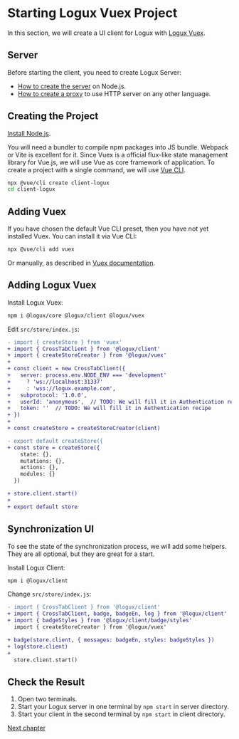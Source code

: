 # Starting Logux Vuex Project

In this section, we will create a UI client for Logux with [Logux Vuex].


[Logux Vuex]: https://github.com/logux/vuex


## Server

Before starting the client, you need to create Logux Server:

* [How to create the server] on Node.js.
* [How to create a proxy] to use HTTP server on any other language.

[How to create the server]: ./node-server.md
[How to create a proxy]: ./proxy-server.md


## Creating the Project

[Install Node.js].

You will need a bundler to compile npm packages into JS bundle. Webpack or Vite is excellent for it.
Since Vuex is a official flux-like state management library for Vue.js, we will use Vue as core framework of application.
To create a project with a single command, we will use [Vue CLI].

```sh
npx @vue/cli create client-logux
cd client-logux
```

[Vue CLI]: https://cli.vuejs.org
[Install Node.js]: https://nodejs.org/en/download/package-manager/


## Adding Vuex

If you have chosen the default Vue CLI preset, then you have not yet installed Vuex.
You can install it via Vue CLI:

```sh
npx @vue/cli add vuex
```

Or manually, as described in [Vuex documentation](https://vuex.vuejs.org/installation.html).


## Adding Logux Vuex

Install Logux Vuex:

```sh
npm i @logux/core @logux/client @logux/vuex
```

Edit `src/store/index.js`:

```diff
- import { createStore } from 'vuex'
+ import { CrossTabClient } from '@logux/client'
+ import { createStoreCreator } from '@logux/vuex'
+
+ const client = new CrossTabClient({
+   server: process.env.NODE_ENV === 'development'
+     ? 'ws://localhost:31337'
+     : 'wss://logux.example.com',
+   subprotocol: '1.0.0',
+   userId: 'anonymous',  // TODO: We will fill it in Authentication recipe
+   token: ''  // TODO: We will fill it in Authentication recipe
+ })
+
+ const createStore = createStoreCreator(client)

- export default createStore({
+ const store = createStore({
    state: {},
    mutations: {},
    actions: {},
    modules: {}
  })

+ store.client.start()
+
+ export default store
```


## Synchronization UI

To see the state of the synchronization process, we will add some helpers. They are all optional, but they are great for a start.

Install Logux Client:

```sh
npm i @logux/client
```

Change `src/store/index.js`:

```diff
- import { CrossTabClient } from '@logux/client'
+ import { CrossTabClient, badge, badgeEn, log } from '@logux/client'
+ import { badgeStyles } from '@logux/client/badge/styles'
  import { createStoreCreator } from '@logux/vuex'
```

```diff
+ badge(store.client, { messages: badgeEn, styles: badgeStyles })
+ log(store.client)
+
  store.client.start()
```


## Check the Result

1. Open two terminals.
2. Start your Logux server in one terminal by `npm start` in server directory.
3. Start your client in the second terminal by `npm start` in client directory.

[Next chapter](../architecture/core.md)
